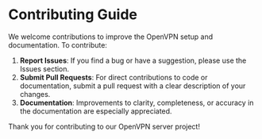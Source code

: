 # Contributing Guide

We welcome contributions to improve the OpenVPN setup and documentation. To contribute:

1. **Report Issues**: If you find a bug or have a suggestion, please use the Issues section.
2. **Submit Pull Requests**: For direct contributions to code or documentation, submit a pull request with a clear description of your changes.
3. **Documentation**: Improvements to clarity, completeness, or accuracy in the documentation are especially appreciated.

Thank you for contributing to our OpenVPN server project!
